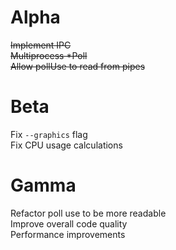 # Alpha
~~Implement IPC~~ \
~~Multiprocess *Poll~~ \
~~Allow pollUse to read from pipes~~

# Beta
Fix `--graphics` flag \
Fix CPU usage calculations

# Gamma
Refactor poll use to be more readable \
Improve overall code quality \
Performance improvements